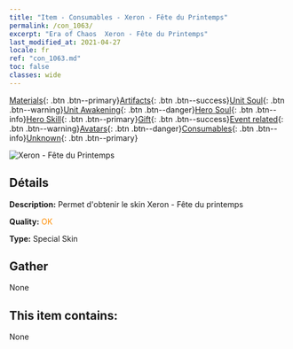 ```yaml
---
title: "Item - Consumables - Xeron - Fête du Printemps"
permalink: /con_1063/
excerpt: "Era of Chaos  Xeron - Fête du Printemps"
last_modified_at: 2021-04-27
locale: fr
ref: "con_1063.md"
toc: false
classes: wide
---
```

 [Materials](/ItemsFR/){: .btn .btn--primary}[Artifacts](/ItemsFR/Artifacts/){: .btn .btn--success}[Unit Soul](/ItemsFR/UnitSoul/){: .btn .btn--warning}[Unit Awakening](/ItemsFR/UnitAwakening/){: .btn .btn--danger}[Hero Soul](/ItemsFR/HeroSoul/){: .btn .btn--info}[Hero Skill](/ItemsFR/HeroSkill/){: .btn .btn--primary}[Gift](/ItemsFR/Gift/){: .btn .btn--success}[Event related](/ItemsFR/Events/){: .btn .btn--warning}[Avatars](/ItemsFR/Avatars/){: .btn .btn--danger}[Consumables](/ItemsFR/Consumables/){: .btn .btn--info}[Unknown](/ItemsFR/Unknown/){: .btn .btn--primary}

 ![Xeron - Fête du Printemps](/images/h/h_Xeron3.jpg)

## Détails
 **Description:** Permet d'obtenir le skin Xeron - Fête du printemps

 **Quality:** <span style="color: #FF8C00">OK</span>

 **Type:** Special Skin

## Gather

  None

## This item contains:

  None

